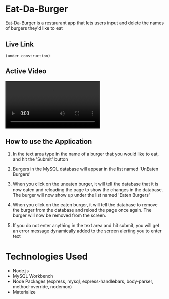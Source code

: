 # Eat-Da-Burger
Eat-Da-Burger is a restaurant app that lets users input and delete the names of burgers they'd like to eat

## Live Link 
	(under construction)
  
## Active Video
  ![Eat-Da-Burger](./eat-da-burger.mov)

## How to use the Application

1. In the text area type in the name of a burger that you would like to eat, and hit the 'Submit' button

2. Burgers in the MySQL database will appear in the list named 'UnEaten Burgers'

3. When you click on the uneaten burger, it will tell the database that it is now eaten and reloading the page to show the changes in the database.  The burger will now show up under the list named 'Eaten Burgers'

4. When you click on the eaten burger, it will tell the database to remove the burger from the database and reload the page once again.  The burger will now be removed from the screen.

5. If you do not enter anything in the text area and hit submit, you will get an error message dynamically added to the screen alerting you to enter text


# Technologies Used 

- Node.js
- MySQL Workbench 
- Node Packages (express, mysql, express-handlebars, body-parser, method-override, nodemon)
- Materialize
